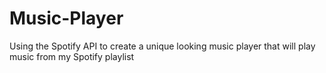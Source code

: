 # Music-Player
Using the Spotify API to create a unique looking music player that will play music from my Spotify playlist
